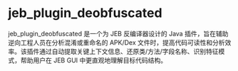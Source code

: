 # jeb_plugin_deobfuscated
jeb_plugin_deobfuscated 是一个为 JEB 反编译器设计的 Java 插件，旨在辅助逆向工程人员在分析混淆或重命名的 APK/Dex 文件时，提高代码可读性和分析效率。该插件通过自动提取关键上下文信息、还原类/方法/字段名称、识别特征模式，帮助用户在 JEB GUI 中更直观地理解目标代码结构。
